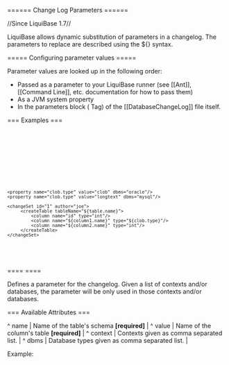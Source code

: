 ====== Change Log Parameters ======

//Since LiquiBase 1.7//

LiquiBase allows dynamic substitution of parameters in a changelog.  The parameters to replace are described using the ${} syntax.

===== Configuring parameter values =====

Parameter values are looked up in the following order:
  - Passed as a parameter to your LiquiBase runner (see [[Ant]], [[Command Line]], etc. documentation for how to pass them)
  - As a JVM system property
  - In the parameters block (<property> Tag) of the [[DatabaseChangeLog]] file itself.  

=== Examples ===

<code xml>
<createTable tableName="${table.name}">
     <column name="id" type="int"/>
     <column name="${column1.name}" type="varchar(${column1.length})"/>
     <column name="${column2.name}" type="int"/>
</createTable>
</code>

<code xml>
<databaseChangeLog
        xmlns="http://www.liquibase.org/xml/ns/dbchangelog"
        xmlns:xsi="http://www.w3.org/2001/XMLSchema-instance"
        xmlns:ext="http://www.liquibase.org/xml/ns/dbchangelog-ext"
        xsi:schemaLocation="http://www.liquibase.org/xml/ns/dbchangelog http://www.liquibase.org/xml/ns/dbchangelog/dbchangelog-2.0.xsd
        http://www.liquibase.org/xml/ns/dbchangelog-ext http://www.liquibase.org/xml/ns/dbchangelog/dbchangelog-ext.xsd">

    <property name="clob.type" value="clob" dbms="oracle"/>
    <property name="clob.type" value="longtext" dbms="mysql"/>

    <changeSet id="1" author="joe">
         <createTable tableName="${table.name}">
             <column name="id" type="int"/>
             <column name="${column1.name}" type="${clob.type}"/>
             <column name="${column2.name}" type="int"/>
         </createTable>
    </changeSet>
</databaseChangeLog>

</code>

==== <property> ====

Defines a parameter for the changelog. Given a list of contexts and/or databases, the parameter will be only used in those contexts and/or databases.

=== Available Attributes ===

^ name  | Name of the table's schema **[required]**  |
^ value  | Name of the column's table **[required]**  |
^ context  | Contexts given as comma separated list.  |
^ dbms  | Database types given as comma separated list.  |

Example:

<code xml>
    <property name="simpleproperty" value="somevalue"/>
    <property name="clob.type" value="clob" dbms="oracle,h2"/>
    <property name="clob.type" value="longtext" dbms="mysql"/>
    <property name="myproperty" value="yes" context="common,test"/>
</code>